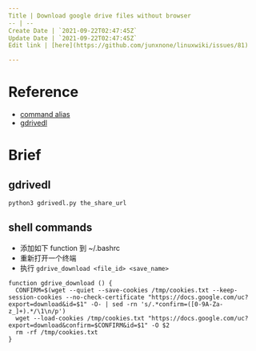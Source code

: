 ```yaml
---
Title | Download google drive files without browser
-- | --
Create Date | `2021-09-22T02:47:45Z`
Update Date | `2021-09-22T02:47:45Z`
Edit link | [here](https://github.com/junxnone/linuxwiki/issues/81)

---
```

# Reference
- [command alias](https://gist.github.com/iamtekeste/3cdfd0366ebfd2c0d805#gistcomment-2359248)
- [gdrivedl](https://github.com/matthuisman/gdrivedl)


# Brief
## gdrivedl

```
python3 gdrivedl.py the_share_url
```

## shell commands
- 添加如下 function 到 ~/.bashrc
- 重新打开一个终端
- 执行 `gdrive_download <file_id> <save_name>`

```
function gdrive_download () {
  CONFIRM=$(wget --quiet --save-cookies /tmp/cookies.txt --keep-session-cookies --no-check-certificate "https://docs.google.com/uc?export=download&id=$1" -O- | sed -rn 's/.*confirm=([0-9A-Za-z_]+).*/\1\n/p')
  wget --load-cookies /tmp/cookies.txt "https://docs.google.com/uc?export=download&confirm=$CONFIRM&id=$1" -O $2
  rm -rf /tmp/cookies.txt
}
```
